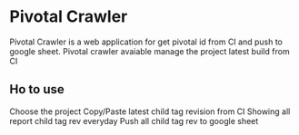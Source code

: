 # Pivotal Crawler

Pivotal Crawler is a web application for get pivotal id from CI and push to google sheet. Pivotal crawler avaiable manage the project latest build from CI

## Ho to use
Choose the project
Copy/Paste latest child tag revision from CI
Showing all report child tag rev everyday
Push all child tag rev to google sheet
